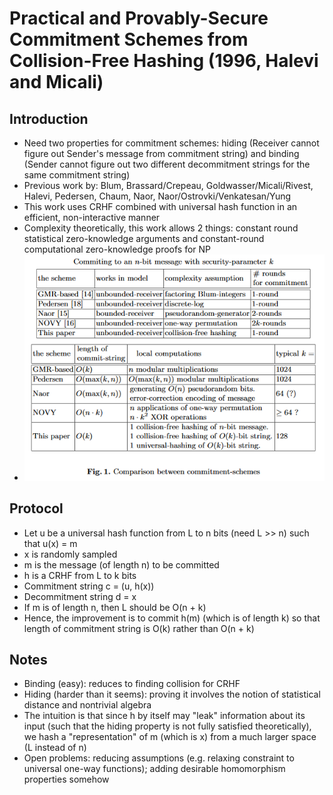 # Practical and Provably-Secure Commitment Schemes from Collision-Free Hashing (1996, Halevi and Micali)

## Introduction
* Need two properties for commitment schemes: hiding (Receiver cannot figure out Sender's message from commitment string) and binding (Sender cannot figure out two different decommitment strings for the same commitment string)
* Previous work by: Blum, Brassard/Crepeau, Goldwasser/Micali/Rivest, Halevi, Pedersen, Chaum, Naor, Naor/Ostrovki/Venkatesan/Yung
* This work uses CRHF combined with universal hash function in an efficient, non-interactive manner
* Complexity theoretically, this work allows 2 things: constant round statistical zero-knowledge arguments and constant-round computational zero-knowledge proofs for NP
* ![Comparison](/images/crhf_commitment.png)

## Protocol
* Let u be a universal hash function from L to n bits (need L >> n) such that u(x) = m
* x is randomly sampled
* m is the message (of length n) to be committed
* h is a CRHF from L to k bits
* Commitment string c = (u, h(x))
* Decommitment string d = x
* If m is of length n, then L should be O(n + k)
* Hence, the improvement is to commit h(m) (which is of length k) so that length of commitment string is O(k) rather than O(n + k)

## Notes
* Binding (easy): reduces to finding collision for CRHF
* Hiding (harder than it seems): proving it involves the notion of statistical distance and nontrivial algebra
* The intuition is that since h by itself may "leak" information about its input (such that the hiding property is not fully satisfied theoretically), we hash a "representation" of m (which is x) from a much larger space (L instead of n)
* Open problems: reducing assumptions (e.g. relaxing constraint to universal one-way functions); adding desirable homomorphism properties somehow